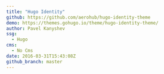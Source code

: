 ```yaml
---
title: "Hugo Identity"
github: https://github.com/aerohub/hugo-identity-theme
demo: https://themes.gohugo.io/theme/hugo-identity-theme/
author: Pavel Kanyshev
ssg:
  - Hugo
cms:
  - No Cms
date: 2016-03-31T15:43:08Z
github_branch: master
---
```

